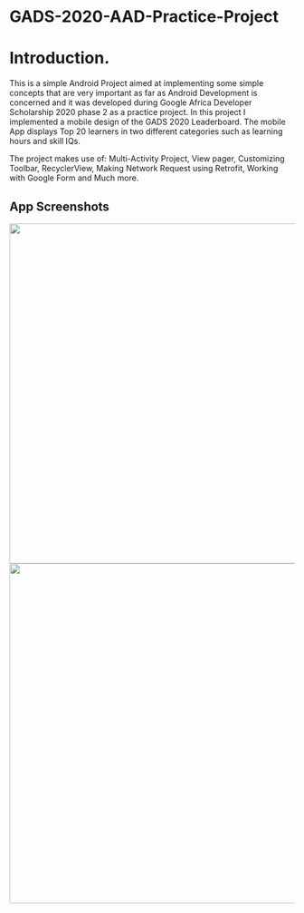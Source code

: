 # GADS-2020-AAD-Practice-Project

# Introduction.
This is a simple Android Project aimed at implementing some simple concepts that are very important as far as Android Development is concerned and it was developed during Google Africa Developer Scholarship 2020 phase 2 as a practice project. In this project I implemented a mobile design of the GADS 2020 Leaderboard. The mobile App displays Top 20 learners in two different categories such as learning hours and skill IQs.

The project makes use of: Multi-Activity Project, View pager, Customizing Toolbar, RecyclerView, Making Network Request using Retrofit, Working with Google Form and Much more.

## App Screenshots


 <img src="https://user-images.githubusercontent.com/46993858/92525647-e56f9780-f22c-11ea-8a04-f6d3fa370063.png"   height="600" > 
 <img src="https://user-images.githubusercontent.com/46993858/92527387-96773180-f22f-11ea-858e-17abf86c1758.png"   height="600" >

 
